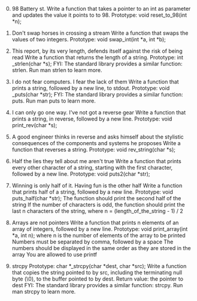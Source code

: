 0. 98 Battery st.
	Write a function that takes a pointer to an int as parameter and updates the value it points to to 98.
	Prototype: void reset_to_98(int *n);

1. Don't swap horses in crossing a stream
	Write a function that swaps the values of two integers.
	Prototype: void swap_int(int *a, int *b);

2. This report, by its very length, defends itself against the risk of being read
	Write a function that returns the length of a string.
	Prototype: int _strlen(char *s);
	FYI: The standard library provides a similar function: strlen. Run man strlen to learn more.

3. I do not fear computers. I fear the lack of them
	Write a function that prints a string, followed by a new line, to stdout.
	Prototype: void _puts(char *str);
	FYI: The standard library provides a similar function: puts. Run man puts to learn more.

4. I can only go one way. I've not got a reverse gear
	Write a function that prints a string, in reverse, followed by a new line.
	Prototype: void print_rev(char *s);
	
5. A good engineer thinks in reverse and asks himself about the stylistic consequences of the components and systems he proposes
	Write a function that reverses a string.
	Prototype: void rev_string(char *s);

6. Half the lies they tell about me aren't true
	Write a function that prints every other character of a string, starting with the first character, followed by a new line.
	Prototype: void puts2(char *str);

7. Winning is only half of it. Having fun is the other half
	Write a function that prints half of a string, followed by a new line.
	Prototype: void puts_half(char *str);
	The function should print the second half of the string
	If the number of characters is odd, the function should print the last n characters of the string, where n = (length_of_the_string - 1) / 2

8. Arrays are not pointers
	Write a function that prints n elements of an array of integers, followed by a new line.
	Prototype: void print_array(int *a, int n);
	where n is the number of elements of the array to be printed
	Numbers must be separated by comma, followed by a space
	The numbers should be displayed in the same order as they are stored in the array
	You are allowed to use printf

9. strcpy
	Prototype: char *_strcpy(char *dest, char *src);
	Write a function that copies the string pointed to by src, including the terminating null byte (\0), to the buffer pointed to by dest.
	Return value: the pointer to dest
	FYI: The standard library provides a similar function: strcpy. Run man strcpy to learn more.
